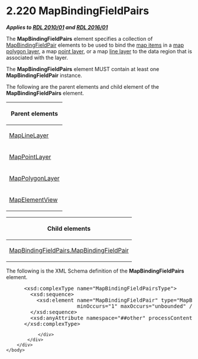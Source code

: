 <html dir="LTR" xmlns:mshelp="http://msdn.microsoft.com/mshelp" xmlns:ddue="http://ddue.schemas.microsoft.com/authoring/2003/5" xmlns:xlink="http://www.w3.org/1999/xlink" xmlns:tool="http://www.microsoft.com/tooltip">
    <head>
        <meta http-equiv="Content-Type" content="text/html; CHARSET=utf-8"></meta>
        <meta name="save" content="history"></meta>
        <title>2.220 MapBindingFieldPairs</title>
        <xml>
            <mshelp:toctitle title="2.220 MapBindingFieldPairs"></mshelp:toctitle>
            <mshelp:rltitle title="[MS-RDL]: MapBindingFieldPairs"></mshelp:rltitle>
            <mshelp:keyword index="A" term="0ff06d88-9945-4bb9-87a3-35f1540c7fca"></mshelp:keyword>
            <mshelp:attr name="DCSext.ContentType" value="open specification"></mshelp:attr>
            <mshelp:attr name="AssetID" value="0ff06d88-9945-4bb9-87a3-35f1540c7fca"></mshelp:attr>
            <mshelp:attr name="TopicType" value="kbRef"></mshelp:attr>
            <mshelp:attr name="DCSext.Title" value="[MS-RDL]: MapBindingFieldPairs" />
        </xml>
    </head>
    <body>
        <div id="header">
            <h1 class="heading">2.220 MapBindingFieldPairs</h1>
        </div>
        <div id="mainSection">
            <div id="mainBody">
                <div id="allHistory" class="saveHistory"></div>
                <div id="sectionSection0" class="section" name="collapseableSection">
                    

<p><b><i>Applies to </i></b><a href="3428e690-a348-4ec7-8a6a-8efb42d2cdee.html"><b><i>RDL 2010/01</i></b></a><b><i>
and </i></b><a href="52ce3983-2bfc-4e72-9359-42aaf5fe4509.html"><b><i>RDL 2016/01</i></b></a></p>

<p>The <b>MapBindingFieldPairs</b> element specifies a
collection of <a href="64af7990-ffa0-4603-97d5-0bacc4e18b0d.html">MapBindingFieldPair</a>
elements to be used to bind the <a href="b2482b3f-74ab-4ca8-a9e5-c07955011743.html#gt_10121f59-bef1-4147-94f6-010585a16b4d">map items</a> in a <a href="b2482b3f-74ab-4ca8-a9e5-c07955011743.html#gt_173464f7-c0e8-4181-941a-f7df6725be5a">map</a> <a href="b2482b3f-74ab-4ca8-a9e5-c07955011743.html#gt_c2e17144-2268-49d2-ba7c-493771d529b1">polygon layer</a>, a map <a href="b2482b3f-74ab-4ca8-a9e5-c07955011743.html#gt_8cc76ec5-c7e5-4806-a701-4487f95363d0">point layer</a>, or a map <a href="b2482b3f-74ab-4ca8-a9e5-c07955011743.html#gt_d18f341f-9a11-41e7-bc17-fa40808259cc">line layer</a> to the data
region that is associated with the layer. </p>

<p>The <b>MapBindingFieldPairs</b> element MUST contain at
least one <b>MapBindingFieldPair</b> instance.</p>

<p>The following are the parent elements and child element of
the <b>MapBindingFieldPairs</b> element.</p>

<table>
 <thead>
  <tr>
   <th>
   <p>Parent elements</p>
   </th>
  </tr>
 </thead>
 <tr>
  <td>
  <p><a href="8681b1dc-d73e-4d35-b4fa-f7f459d4a304.html">MapLineLayer</a></p>
  </td>
 </tr>
 <tr>
  <td>
  <p><a href="aa1875f4-9842-4672-86d6-306ba5a075aa.html">MapPointLayer</a></p>
  </td>
 </tr>
 <tr>
  <td>
  <p><a href="f54fa273-d9b2-4e49-a896-6001bcda016b.html">MapPolygonLayer</a></p>
  </td>
 </tr>
 <tr>
  <td>
  <p><a href="b8ef9c34-deb7-4434-a4b8-e054ce447c81.html">MapElementView</a></p>
  </td>
 </tr>
</table>

<p> </p>

<table>
 <thead>
  <tr>
   <th>
   <p>Child elements</p>
   </th>
  </tr>
 </thead>
 <tr>
  <td>
  <p><a href="86d3702c-7e8b-4147-a61a-993077b3bde7.html">MapBindingFieldPairs.MapBindingFieldPair</a></p>
  </td>
 </tr>
</table>

<p>The following is the XML Schema definition of the <b>MapBindingFieldPairs</b>
element.</p>

<dl>
<dd>
<div><pre> &lt;xsd:complexType name=&quot;MapBindingFieldPairsType&quot;&gt;
   &lt;xsd:sequence&gt;
     &lt;xsd:element name=&quot;MapBindingFieldPair&quot; type=&quot;MapBindingFieldPairType&quot; 
                  minOccurs=&quot;1&quot; maxOccurs=&quot;unbounded&quot; /&gt;
   &lt;/xsd:sequence&gt;
   &lt;xsd:anyAttribute namespace=&quot;##other&quot; processContents=&quot;lax&quot; /&gt;
 &lt;/xsd:complexType&gt;
</pre></div>
</dd></dl>


                </div>
            </div>
        </div>
    </body>
</html>